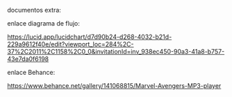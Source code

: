 documentos extra:

enlace diagrama de flujo:

https://lucid.app/lucidchart/d7d90b24-d268-4032-b21d-229a9612f40e/edit?viewport_loc=284%2C-37%2C2011%2C1158%2C0_0&invitationId=inv_938ec450-90a3-41a8-b757-43e7da0f6198

enlace Behance:

https://www.behance.net/gallery/141068815/Marvel-Avengers-MP3-player
